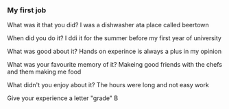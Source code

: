 ### My first job

What was it that you did?
I was a dishwasher ata place called beertown

When did you do it?
I ddi it for the summer before my first year of university

What was good about it?
Hands on experince is always a plus in my opinion

What was your favourite memory of it?
Makeing good friends with the chefs and them making me food

What didn't you enjoy about it?
The hours were long and not easy work

Give your experience a letter "grade"
B

